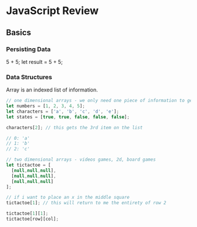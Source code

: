 <!-- good morning 19s! -->
<!-- MD -> MarkDown -->
# JavaScript Review

## Basics

### Persisting Data
5 + 5;
let result = 5 + 5;

### Data Structures

Array is an indexed list of information.

```js
// one dimensional arrays - we only need one piece of information to get to the data
let numbers = [1, 2, 3, 4, 5];
let characters = ['a', 'b', 'c', 'd', 'e'];
let states = [true, true, false, false, false];

characters[2]; // this gets the 3rd item on the list

// 0: 'a'
// 1: 'b'
// 2: 'c'

// two dimensional arrays - videos games, 2d, board games
let tictactoe = [
  [null,null,null],
  [null,null,null],
  [null,null,null]
];

// if i want to place an x in the middle square
tictactoe[1]; // this will return to me the entirety of row 2

tictactoe[1][1];
tictactoe[row][col];




```

